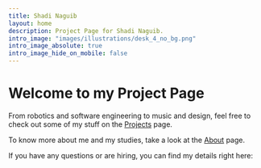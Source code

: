 ```yaml
---
title: Shadi Naguib
layout: home
description: Project Page for Shadi Naguib.
intro_image: "images/illustrations/desk_4_no_bg.png"
intro_image_absolute: true
intro_image_hide_on_mobile: false
---
```


# Welcome to my Project Page

From robotics and software engineering to music and design, feel free to check out some of my stuff on the [Projects](/projects/) page.

To know more about me and my studies, take a look at the [About](/about/) page.

If you have any questions or are hiring, you can find my details right here:
